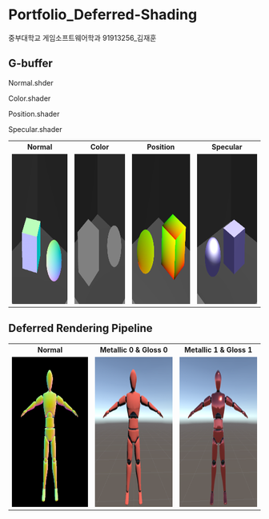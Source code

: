 # Portfolio_Deferred-Shading

중부대학교 게임소프트웨어학과 91913256_김재훈

## G-buffer

Normal.shder  

Color.shader  

Position.shader  

Specular.shader  

<table align="center">
  <tr>
    <th style="text-align: center;">Normal</th>
    <th style="text-align: center;">Color</th>
    <th style="text-align: center;">Position</th>
    <th style="text-align: center;">Specular</th>
  </tr>
  <tr>
    <td><img src="asset/Normal.png" width="420" height="300"></td>
    <td><img src="asset/Color.png" width="420" height="300"></td>
    <td><img src="asset/Position.png" width="420" height="300"></td>
    <td><img src="asset/Specular.png" width="420" height="300"></td>
  </tr>
</table>

## Deferred Rendering Pipeline

<table align="center">
  <tr>
    <th style="text-align: center;">Normal</th>
    <th style="text-align: center;">Metallic 0 & Gloss 0</th>
    <th style="text-align: center;">Metallic 1 & Gloss 1</th>
  </tr>
  <tr>
    <td><img src="asset/DeferredNormal.png" width="300" height="300"></td>
    <td><img src="asset/Deferred00.png" width="300" height="300"></td>
    <td><img src="asset/Deferred11.png" width="300" height="300"></td>
  </tr>
</table>


